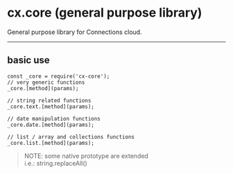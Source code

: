# cx.core (general purpose library)
General purpose library for Connections cloud.

---

## basic use
```
const _core = require('cx-core');
// very generic functions
_core.[method](params);

// string related functions
_core.text.[method](params);

// date manipulation functions
_core.date.[method](params);

// list / array and collections functions
_core.list.[method](params);

```

>NOTE: some native prototype are extended
> <br />i.e.: string.replaceAll()

